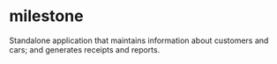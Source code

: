 # milestone
Standalone application that maintains information about customers and cars; and generates receipts and reports.
